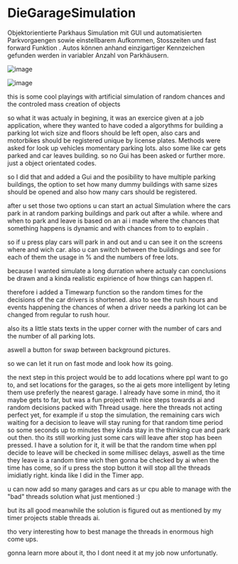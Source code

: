 # DieGarageSimulation
Objektorientierte Parkhaus Simulation mit GUI und automatisierten Parkvorgaengen sowie einstellbarem Aufkommen, Stosszeiten und fast forward Funktion . Autos können anhand einzigartiger Kennzeichen gefunden werden in variabler Anzahl von Parkhäusern.

![image](https://user-images.githubusercontent.com/105649203/202902918-95aaee0c-5624-4104-b2d8-635b37e411d8.png)

![image](https://user-images.githubusercontent.com/105649203/202902993-8869a8a0-e1d9-473a-b47d-ffbcb1a4e005.png)



this is some cool playings with artificial simulation of random chances and the controled mass creation of objects

so what it was actualy in begining, it was an exercice given at a job application, where they wanted to have coded a algorythms for building a parking lot wich size 
and floors should be left open, also cars and motorbikes should be registered unique by license plates.
Methods were asked for look up vehicles momentary parking lots. also some like car gets parked and car leaves building.
so no Gui has been asked or further more.  just a object orientated codes.

so I did that and added a Gui and the posibility to have multiple parking buildings, the option to set how many dummy buildings with same sizes should be opened 
and also how many cars should be registered. 

after u set those two options u can start an actual Simulation where the cars park in at random parking buildings and park out after a while. 
where and when to park and leave is based on an ai i made where the chances that something happens is dynamic and with chances from to to explain . 

so if u press play cars will park in and out and u can see it on the screens where and wich car. also u can switch between the buildings and see for each of them 
the usage in % and the numbers of free lots. 

because I wanted simulate a long durration where actualy can conclusions be drawn and a kinda realistic expirience of how things can happen rl. 

therefore i added a Timewarp function so the random times for the decisions of the car drivers is shortened.
also to see the rush hours and events happening the chances of when a driver needs a parking lot can be changed from regular to rush hour.

also its a little stats texts in the upper corner with the number of cars and the number of all parking lots. 

aswell a button for swap between background pictures. 

so we can let it run on fast mode and look how its going. 

the next step in this project would be to add locations where ppl want to go to, and set locations for the garages, so the ai gets more intelligent by leting them use preferly the nearest garage. 
I already have some in mind, tho it maybe gets to far, but was a fun project with nice steps towards ai and random decisions packed with Thread usage. 
here the threads not acting perfect yet, for example if u stop the simulation, the remaining cars wich waiting for a decision to leave will stay runing for that random time period so some seconds up to minutes they kinda stay in the thinking cue and park out then. tho its still working just some cars will leave after stop has been pressed. I have a solution for it, it will be that the random time when ppl decide to leave will be checked in some millisec delays, aswell as the time they leave is a random time wich then gonna be checked by ai when the time has come, so if u press the 
stop button it will stop all the threads imidiatly right. kinda like I did in the Timer app. 

u can now add so many garages and cars as ur cpu able to manage with the "bad" threads solution what just mentioned :)

but its all good meanwhile the solution is figured out as mentioned by my timer projects stable threads ai. 

tho very interesting how to best manage the threads in enormous high come ups. 

gonna learn more about it, tho I dont need it at my job now unfortunatly.













